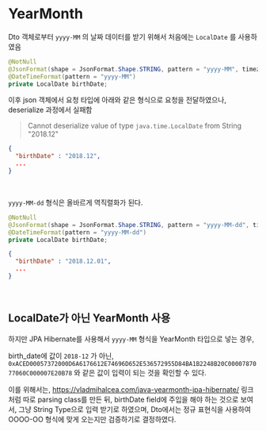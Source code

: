 # YearMonth



Dto 객체로부터 `yyyy-MM` 의 날짜 데이터를 받기 위해서 처음에는 `LocalDate` 를 사용하였음

```java
@NotNull
@JsonFormat(shape = JsonFormat.Shape.STRING, pattern = "yyyy-MM", timezone = "Asia/Seoul")
@DateTimeFormat(pattern = "yyyy-MM")
private LocalDate birthDate;
```

이후 json 객체에서 요청 타입에 아래와 같은 형식으로 요청을 전달하였으나, deserialize 과정에서 실패함

> Cannot deserialize value of type `java.time.LocalDate` from String "2018.12" 

```json
{
  "birthDate" : "2018.12",
  ...
}
```



<br>

`yyyy-MM-dd` 형식은 올바르게 역직렬화가 된다.

```java
@NotNull
@JsonFormat(shape = JsonFormat.Shape.STRING, pattern = "yyyy-MM-dd", timezone = "Asia/Seoul")
@DateTimeFormat(pattern = "yyyy-MM-dd")
private LocalDate birthDate;
```

```json
{
  "birthDate" : "2018.12.01",
  ...
}
```



<br>

## LocalDate가 아닌 YearMonth 사용

하지만 JPA Hibernate를 사용해서 `yyyy-MM` 형식을 YearMonth 타입으로 넣는 경우, 

birth_date에 값이 `2018-12` 가 아닌, `0xACED00057372000D6A6176612E74696D652E536572955D84BA1B2248B20C0000787077060C000007E20B78` 와 같은 값이 입력이 되는 것을 확인할 수 있다. 

이를 위해서는, https://vladmihalcea.com/java-yearmonth-jpa-hibernate/ 링크처럼 따로 parsing class를 만든 뒤, birthDate field에 주입을 해야 하는 것으로 보여서, 그냥 String Type으로 입력 받기로 하였으며, Dto에서는 정규 표현식을 사용하여 OOOO-OO 형식에 맞게 오는지만 검증하기로 결정하였다.



